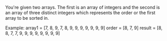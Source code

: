 You're given two arrays. The first is an array of integers and the second is an array of three distinct integers which represents the order or the first array to be sorted in.

Example:
array1 = [7, 8, 9, 7, 8, 9, 9, 9, 9, 9, 9, 9]
order = [8, 7, 9]
result = [8, 8, 7, 7, 9, 9, 9, 9, 9, 9, 9, 9]
